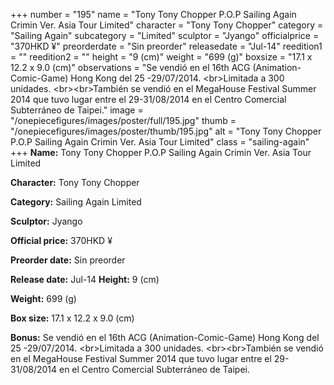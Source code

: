 +++
number = "195"
name = "Tony Tony Chopper P.O.P Sailing Again Crimin Ver. Asia Tour Limited"
character = "Tony Tony Chopper"
category = "Sailing Again"
subcategory = "Limited"
sculptor = "Jyango"
officialprice = "370HKD ¥"
preorderdate = "Sin preorder"
releasedate = "Jul-14"
reedition1 = ""
reedition2 = ""
height = "9 (cm)"
weight = "699 (g)"
boxsize = "17.1 x 12.2 x 9.0 (cm)"
observations = "Se vendió en el 16th ACG (Animation-Comic-Game) Hong Kong del 25 -29/07/2014. &lt;br&gt;Limitada a 300 unidades.  &lt;br&gt;&lt;br&gt;También se vendió en el MegaHouse Festival Summer 2014 que tuvo lugar entre el 29-31/08/2014 en el Centro Comercial Subterráneo de Taipei."
image = "/onepiecefigures/images/poster/full/195.jpg"
thumb = "/onepiecefigures/images/poster/thumb/195.jpg"
alt = "Tony Tony Chopper P.O.P Sailing Again Crimin Ver. Asia Tour Limited"
class = "sailing-again"
+++
**Name:** Tony Tony Chopper P.O.P Sailing Again Crimin Ver. Asia Tour Limited

**Character:** Tony Tony Chopper

**Category:** Sailing Again  Limited 

**Sculptor:** Jyango

**Official price:** 370HKD ¥

**Preorder date:** Sin preorder

**Release date:** Jul-14
**Height:** 9 (cm)

**Weight:** 699 (g)

**Box size:** 17.1 x 12.2 x 9.0 (cm)

**Bonus:** Se vendió en el 16th ACG (Animation-Comic-Game) Hong Kong del 25 -29/07/2014. &lt;br&gt;Limitada a 300 unidades.  &lt;br&gt;&lt;br&gt;También se vendió en el MegaHouse Festival Summer 2014 que tuvo lugar entre el 29-31/08/2014 en el Centro Comercial Subterráneo de Taipei.
